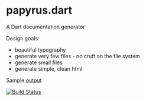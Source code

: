 papyrus.dart
============

A Dart documentation generator

Design goals:
- beautiful typography
- generate very few files - no cruft on the file system
- generate small files
- generate simple, clean html

Sample [output](sample/out/dart.core.html)

[![Build Status](https://drone.io/github.com/devoncarew/papyrus.dart/status.png)](https://drone.io/github.com/devoncarew/papyrus.dart/latest)

